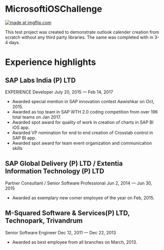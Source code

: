 # MicrosoftiOSChallenge
<a href="https://imgflip.com/gif/1u1njy"><img src="https://i.imgflip.com/1u1njy.gif" title="made at imgflip.com"/></a>

This test project was created to demonstrate outlook calender creation from scratch without any third party libraries. The same was completed with in 3-4 days.

# Experience highlights

## SAP Labs India (P) LTD 					
EXPERIENCE	Developer
July 20, 2015 — Feb 14, 2017
* Awarded special mention in SAP innovation contest Aawishkar on Oct, 2015.
* Awarded as top team in SAP WTH 2.0 coding competition from over 196 total teams on Jan 2017.
* Awarded spot award for quality of work in creation of charts in SAP BI iOS app.
* Awarded VP nomination for end to end creation of Crosstab control in SAP BI app.
* Awarded spot award for team event organization and communication skills

## SAP Global Delivery (P) LTD / Extentia Information Technology (P) LTD 	
Partner Consultant / Senior Software Professional
Jun 2, 2014 — Jun 30, 2015
* Awarded as exemplary new comer employee of the year on Feb, 2015.


## M-Squared Software & Services(P) LTD, Technopark, Trivandrum 
Senior Software Engineer
Dec 12, 2011 — Dec 22, 2013
* Awarded as best employee from all branches on March, 2013.






